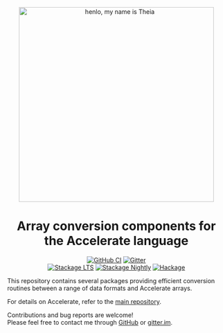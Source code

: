 <div align="center">
<img width="450" src="https://github.com/AccelerateHS/accelerate/raw/master/images/accelerate-logo-text-v.png?raw=true" alt="henlo, my name is Theia"/>

# Array conversion components for the Accelerate language

[![GitHub CI](https://github.com/tmcdonell/accelerate-io/workflows/CI/badge.svg)](https://github.com/tmcdonell/accelerate-io/actions)
[![Gitter](https://img.shields.io/gitter/room/nwjs/nw.js.svg)](https://gitter.im/AccelerateHS/Lobby)
<br>
[![Stackage LTS](https://stackage.org/package/accelerate-io/badge/lts)](https://stackage.org/lts/package/accelerate-io)
[![Stackage Nightly](https://stackage.org/package/accelerate-io/badge/nightly)](https://stackage.org/nightly/package/accelerate-io)
[![Hackage](https://img.shields.io/hackage/v/accelerate-io.svg)](https://hackage.haskell.org/package/accelerate-io)

</div>

This repository contains several packages providing efficient conversion
routines between a range of data formats and Accelerate arrays.

For details on Accelerate, refer to the [main repository][GitHub].

Contributions and bug reports are welcome!<br>
Please feel free to contact me through [GitHub][GitHub] or [gitter.im][gitter.im].

  [GitHub]:     https://github.com/AccelerateHS/accelerate
  [gitter.im]:  https://gitter.im/AccelerateHS/Lobby

